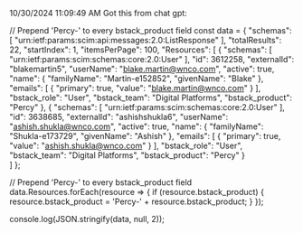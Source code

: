 10/30/2024 11:09:49 AM
Got this from chat gpt:

// Prepend 'Percy-' to every bstack_product field
const data = {
    "schemas": [
        "urn:ietf:params:scim:api:messages:2.0:ListResponse"
    ],
    "totalResults": 22,
    "startIndex": 1,
    "itemsPerPage": 100,
    "Resources": [
        {
            "schemas": [
                "urn:ietf:params:scim:schemas:core:2.0:User"
            ],
            "id": 3612258,
            "externalId": "blakemartin5",
            "userName": "blake.martin@wnco.com",
            "active": true,
            "name": {
                "familyName": "Martin-e152852",
                "givenName": "Blake"
            },
            "emails": [
                {
                    "primary": true,
                    "value": "blake.martin@wnco.com"
                }
            ],
            "bstack_role": "User",
            "bstack_team": "Digital Platforms",
            "bstack_product": "Percy"
        },
        {
            "schemas": [
                "urn:ietf:params:scim:schemas:core:2.0:User"
            ],
            "id": 3638685,
            "externalId": "ashishshukla6",
            "userName": "ashish.shukla@wnco.com",
            "active": true,
            "name": {
                "familyName": "Shukla-e173729",
                "givenName": "Ashish"
            },
            "emails": [
                {
                    "primary": true,
                    "value": "ashish.shukla@wnco.com"
                }
            ],
            "bstack_role": "User",
            "bstack_team": "Digital Platforms",
            "bstack_product": "Percy"
        }        
    ]
};

// Prepend 'Percy-' to every bstack_product field
data.Resources.forEach(resource => {
    if (resource.bstack_product) {
        resource.bstack_product = 'Percy-' + resource.bstack_product;
    }
});

console.log(JSON.stringify(data, null, 2));

